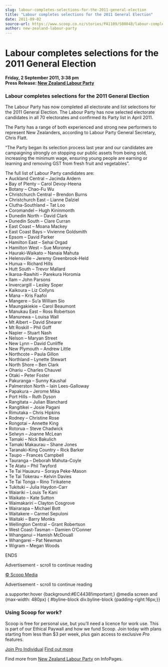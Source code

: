 ```yaml
---
slug: labour-completes-selections-for-the-2011-general-election
title: "Labour completes selections for the 2011 General Election"
date: 2011-09-02
source-url: https://www.scoop.co.nz/stories/PA1109/S00048/labour-completes-selections-for-the-2011-general-election.htm
author: new-zealand-labour-party
---
```

Labour completes selections for the 2011 General Election
=========================================================

**Friday, 2 September 2011, 3:38 pm**  
**Press Release: [New Zealand Labour Party](https://info.scoop.co.nz/New_Zealand_Labour_Party)**

### Labour completes selections for the 2011 General Election

The Labour Party has now completed all electorate and list selections for the 2011 General Election. The Labour Party has now selected electorate candidates in all 70 electorates and confirmed its Party list in April 2011.

The Party has a range of both experienced and strong new performers to represent New Zealanders, according to Labour Party General Secretary, Chris Flatt.

“The Party began its selection process last year and our candidates are campaigning strongly on stopping our public assets from being sold, increasing the minimum wage, ensuring young people are earning or learning and removing GST from fresh fruit and vegetables”.

The full list of Labour Party candidates are:  
• Auckland Central – Jacinda Ardern  
• Bay of Plenty – Carol Devoy-Heena  
• Botany – Chao-Fu Wu  
• Christchurch Central – Brendon Burns  
• Christchurch East – Lianne Dalziel  
• Clutha-Southland – Tat Loo  
• Coromandel – Hugh Kininmonth  
• Dunedin North – David Clark  
• Dunedin South – Clare Curran  
• East Coast – Moana Mackey  
• East Coast Bays – Vivienne Goldsmith  
• Epsom – David Parker  
• Hamilton East – Sehai Orgad  
• Hamilton West – Sue Moroney  
• Hauraki-Waikato – Nanaia Mahuta  
• Helensville – Jeremy Greenbrook-Held  
• Hunua – Richard Hills  
• Hutt South – Trevor Mallard  
• Ikaroa-Rawhiti – Parekura Horomia  
• Ilam – John Parsons  
• Invercargill – Lesley Soper  
• Kaikoura – Liz Collyns  
• Mana – Kris Faafoi  
• Mangere – Su’a William Sio  
• Maungakiekie – Carol Beaumont  
• Manukau East – Ross Robertson  
• Manurewa – Louisa Wall  
• Mt Albert – David Shearer  
• Mt Roskill – Phil Goff  
• Napier – Stuart Nash  
• Nelson – Maryan Street  
• New Lynn – David Cunliffe  
• New Plymouth – Andrew Little  
• Northcote – Paula Gillon  
• Northland – Lynette Stewart  
• North Shore – Ben Clark  
• Ohariu – Charles Chauvel  
• Otaki – Peter Foster  
• Pakuranga – Sunny Kaushal  
• Palmerston North – Iain Lees-Galloway  
• Papakura – Jerome Mika  
• Port Hills – Ruth Dyson  
• Rangitata – Julian Blanchard  
• Rangitikei – Josie Pagani  
• Rimutaka – Chris Hipkins  
• Rodney – Christine Rose  
• Rongotai – Annette King  
• Rotorua – Steve Chadwick  
• Selwyn – Joanne McLean  
• Tamaki – Nick Bakulich  
• Tamaki Makaurau – Shane Jones  
• Taranaki-King Country – Rick Barker  
• Taupo – Frances Campbell  
• Tauranga – Deborah Mahuta-Coyle  
• Te Atatu – Phil Twyford  
• Te Tai Hauauru – Soraya Peke-Mason  
• Te Tai Tokerau – Kelvin Davies  
• Te Tai Tonga – Rino Tirikatene  
• Tukituki – Julia Haydon-Carr  
• Waiariki – Louis Te Kani  
• Waikato – Kate Sutton  
• Waimakariri – Clayton Cosgrove  
• Wairarapa – Michael Bott  
• Waitakere – Carmel Sepuloni  
• Waitaki – Barry Monks  
• Wellington Central – Grant Robertson  
• West Coast-Tasman – Damien O’Conner  
• Whanganui – Hamish McDouall  
• Whangarei – Pat Newman  
• Wigram – Megan Woods

ENDS  

Advertisement - scroll to continue reading





[© Scoop Media](http://www.scoop.co.nz/about/terms.html)  

Advertisement - scroll to continue reading



a.supporter:hover {background:#EC4438!important;} @media screen and (max-width: 480px) { #byline-block div.byline-block {padding-right:16px;}}

### Using Scoop for work?

Scoop is free for personal use, but you’ll need a licence for work use. This is part of our Ethical Paywall and how we fund Scoop. Join today with plans starting from less than $3 per week, plus gain access to exclusive _Pro_ features.  
  
[Join Pro Individual](https://pro.scoop.co.nz/Individual/?from=ProIn24) [Find out more](https://pro.scoop.co.nz/using-scoop-for-work/?from=ProIn24)

Find more from [New Zealand Labour Party](https://info.scoop.co.nz/New_Zealand_Labour_Party) on InfoPages.